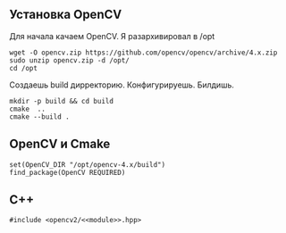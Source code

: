 ## Установка OpenCV
Для начала качаем OpenCV. Я разархивировал в /opt
```
wget -O opencv.zip https://github.com/opencv/opencv/archive/4.x.zip
sudo unzip opencv.zip -d /opt/
cd /opt
```
Создаешь build дирректорию. Конфигурируешь. Билдишь.
```
mkdir -p build && cd build
cmake  ..
cmake --build .
```
## OpenCV и Cmake
```
set(OpenCV_DIR "/opt/opencv-4.x/build")
find_package(OpenCV REQUIRED)
```
## C++
```
#include <opencv2/<<module>>.hpp>
```
